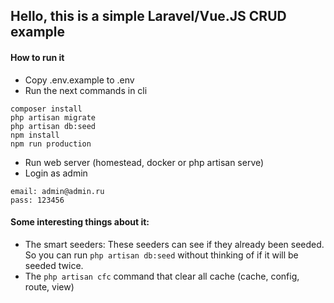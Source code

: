 ## Hello, this is a simple Laravel/Vue.JS CRUD example

#### How to run it
- Copy .env.example to .env
- Run the next commands in cli
```
composer install
php artisan migrate
php artisan db:seed
npm install
npm run production
```
- Run web server (homestead, docker or php artisan serve)
- Login as admin
```
email: admin@admin.ru
pass: 123456
```


#### Some interesting things about it:

- The smart seeders: These seeders can see if they already been seeded.
So you can run `php artisan db:seed` without thinking of if it will be seeded twice.
- The `php artisan cfc` command that clear all cache (cache, config, route, view)
